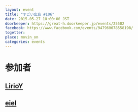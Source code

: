 ```yaml
---
layout: event
title: "すごい広島 #106"
date: 2015-05-27 18:00:00 JST
doorkeeper: https://great-h.doorkeeper.jp/events/25502
facebook: https://www.facebook.com/events/947960678558198/
togetter:
place: movin_on
categories: events
---
```


# 参加者


## [LirioY](http://twitter.com/LirioY)


## [eiel](https://github.com/eiel)
